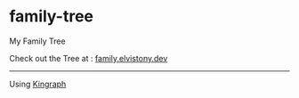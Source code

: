 # family-tree
My Family Tree

Check out the Tree at : [family.elvistony.dev](https://family.elvistony.dev)

---
Using [Kingraph](https://github.com/AlexanderWillner/kingraph "Kingragph-Javascript")

